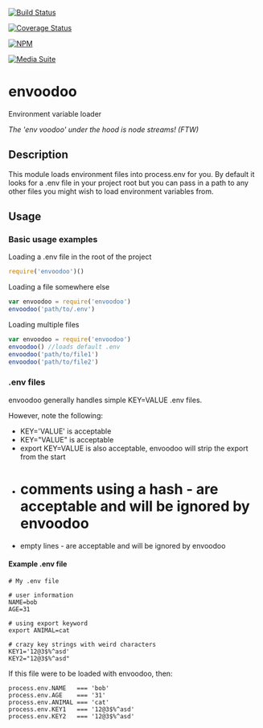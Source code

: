 [![Build Status](https://travis-ci.org/digitalsadhu/envoodoo.svg?branch=master)](https://travis-ci.org/digitalsadhu/envoodoo)

[![Coverage Status](https://coveralls.io/repos/digitalsadhu/admittance/badge.png?branch=master)](https://coveralls.io/r/digitalsadhu/admittance?branch=master)

[![NPM](https://nodei.co/npm/envoodoo.png)](https://nodei.co/npm/envoodoo/)

[![Media Suite](http://mediasuite.co.nz/ms-badge.png)](http://mediasuite.co.nz)

envoodoo
========

Environment variable loader

*The 'env voodoo' under the hood is node streams! (FTW)*

## Description

This module loads environment files into process.env for you. By default it
looks for a .env file in your project root but you can pass in a path to
any other files you might wish to load environment variables from.

## Usage

### Basic usage examples

Loading a .env file in the root of the project

```js
require('envoodoo')()
```

Loading a file somewhere else

```js
var envoodoo = require('envoodoo')
envoodoo('path/to/.env')
```

Loading multiple files

```js
var envoodoo = require('envoodoo')
envoodoo() //loads default .env
envoodoo('path/to/file1')
envoodoo('path/to/file2')
```

### .env files

envoodoo generally handles simple KEY=VALUE .env files.

However, note the following:

- KEY='VALUE' is acceptable
- KEY="VALUE" is acceptable
- export KEY=VALUE is also acceptable, envoodoo will strip the export from the start
- # comments using a hash - are acceptable and will be ignored by envoodoo
- empty lines - are acceptable and will be ignored by envoodoo

#### Example .env file

```
# My .env file

# user information
NAME=bob
AGE=31

# using export keyword
export ANIMAL=cat

# crazy key strings with weird characters
KEY1='12@3$%^asd'
KEY2="12@3$%^asd"
```

If this file were to be loaded with envoodoo, then:

```
process.env.NAME   === 'bob'
process.env.AGE    === '31'
process.env.ANIMAL === 'cat'
process.env.KEY1   === '12@3$%^asd'
process.env.KEY2   === '12@3$%^asd'
```
